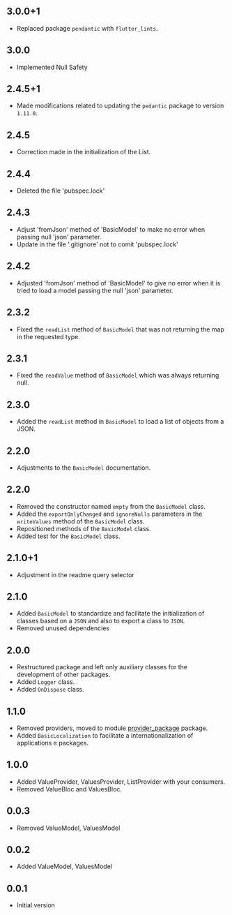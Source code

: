 ## 3.0.0+1

* Replaced package `pendantic` with `flutter_lints`.

## 3.0.0

* Implemented Null Safety

## 2.4.5+1

* Made modifications related to updating the `pedantic` package to version `1.11.0`.

## 2.4.5

* Correction made in the initialization of the List.

## 2.4.4

* Deleted the file 'pubspec.lock'

## 2.4.3

* Adjust 'fromJson' method of 'BasicModel' to make no error when passing null 'json' parameter.
* Update in the file '.gitignore' not to comit 'pubspec.lock'

## 2.4.2

* Adjusted 'fromJson' method of 'BasicModel' to give no error when it is tried to load a model passing the null 'json' parameter.

## 2.3.2

* Fixed the `readList` method of `BasicModel` that was not returning the map in the requested type.

## 2.3.1

* Fixed the `readValue` method of `BasicModel` which was always returning null.

## 2.3.0

* Added the `readList` method in `BasicModel` to load a list of objects from a JSON.

## 2.2.0

* Adjustments to the `BasicModel` documentation.

## 2.2.0

* Removed the constructor named `empty` from the `BasicModel` class.
* Added the `exportOnlyChanged` and `ignoreNulls` parameters in the `writeValues` method of the `BasicModel` class.
* Repositioned methods of the `BasicModel` class.
* Added test for the `BasicModel` class.

## 2.1.0+1

* Adjustment in the readme query selector

## 2.1.0

* Added `BasicModel` to standardize and facilitate the initialization of classes based on a `JSON` and also to export a class to `JSON`.
* Removed unused dependencies

## 2.0.0

* Restructured package and left only auxiliary classes for the development of other packages.
* Added `Logger` class.
* Added `OnDispose` class.

## 1.1.0

* Removed providers, moved to module [provider_package](https://github.com/ricardocrescenti/flutter-module-provider) package.
* Added `BasicLocalization` to facilitate a internationalization of applications e packages.

## 1.0.0

* Added ValueProvider, ValuesProvider, ListProvider with your consumers.
* Removed ValueBloc and ValuesBloc.

## 0.0.3

* Removed ValueModel, ValuesModel

## 0.0.2

* Added ValueModel, ValuesModel

## 0.0.1

* Initial version